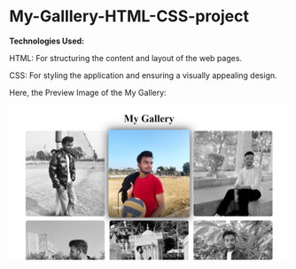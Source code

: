 # My-Galllery-HTML-CSS-project


**Technologies Used:**

HTML: For structuring the content and layout of the web pages.

CSS: For styling the application and ensuring a visually appealing design.

Here, the Preview Image of the My Gallery:

![Preview Image](gall1.png)

